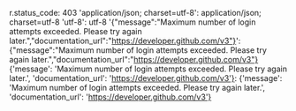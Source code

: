 r.status_code: 403
'application/json; charset=utf-8': application/json; charset=utf-8
'utf-8': utf-8
'{"message":"Maximum number of login attempts exceeded. Please try again later.","documentation_url":"https://developer.github.com/v3"}': {"message":"Maximum number of login attempts exceeded. Please try again later.","documentation_url":"https://developer.github.com/v3"}
{'message': 'Maximum number of login attempts exceeded. Please try again later.', 'documentation_url': 'https://developer.github.com/v3'}: {'message': 'Maximum number of login attempts exceeded. Please try again later.', 'documentation_url': 'https://developer.github.com/v3'}
